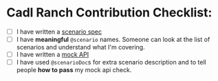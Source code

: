 # Cadl Ranch Contribution Checklist:

- [ ] I have written a [scenario spec](../docs/writing-scenario-spec.md)
- [ ] I have **meaningful** `@scenario` names. Someone can look at the list of scenarios and understand what I'm covering.
- [ ] I have written a [mock API](../docs/writing-mock-apis.md)
- [ ] I have used `@scenarioDoc`s for extra scenario description and to tell people **how to pass** my mock api check.
